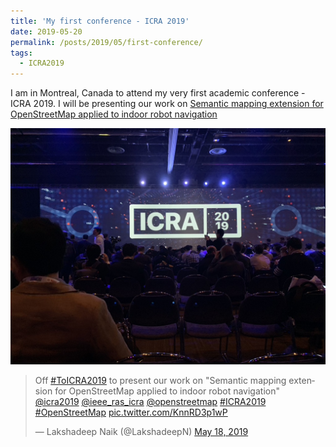 ```yaml
---
title: 'My first conference - ICRA 2019'
date: 2019-05-20
permalink: /posts/2019/05/first-conference/
tags:
  - ICRA2019
---
```


I am in Montreal, Canada to attend my very first academic conference - ICRA 2019. I will be presenting our work on [Semantic mapping extension for OpenStreetMap applied to indoor robot navigation](/publication/2019-05-20-icra2019) 

<img src="/images/icra-2019.jpeg" width="600px" alt="ICRA 2019">

<blockquote class="twitter-tweet"><p lang="en" dir="ltr">Off <a href="https://twitter.com/hashtag/ToICRA2019?src=hash&amp;ref_src=twsrc%5Etfw">#ToICRA2019</a> to present our work on &quot;Semantic mapping extension for OpenStreetMap applied to indoor robot navigation&quot; <a href="https://twitter.com/icra2019?ref_src=twsrc%5Etfw">@icra2019</a> <a href="https://twitter.com/ieee_ras_icra?ref_src=twsrc%5Etfw">@ieee_ras_icra</a> <a href="https://twitter.com/openstreetmap?ref_src=twsrc%5Etfw">@openstreetmap</a> <a href="https://twitter.com/hashtag/ICRA2019?src=hash&amp;ref_src=twsrc%5Etfw">#ICRA2019</a> <a href="https://twitter.com/hashtag/OpenStreetMap?src=hash&amp;ref_src=twsrc%5Etfw">#OpenStreetMap</a> <a href="https://t.co/KnnRD3p1wP">pic.twitter.com/KnnRD3p1wP</a></p>&mdash; Lakshadeep Naik (@LakshadeepN) <a href="https://twitter.com/LakshadeepN/status/1129851400148721664?ref_src=twsrc%5Etfw">May 18, 2019</a></blockquote> <script async src="https://platform.twitter.com/widgets.js" charset="utf-8"></script>
